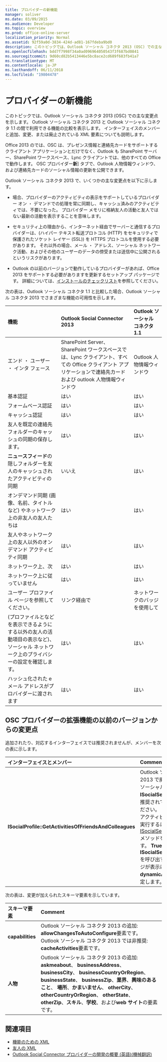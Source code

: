 ```yaml
---
title: プロバイダーの新機能
manager: soliver
ms.date: 03/09/2015
ms.audience: Developer
ms.topic: overview
ms.prod: office-online-server
localization_priority: Normal
ms.assetid: 92f59a0d-3834-424d-ad81-167fdeba9bd0
description: このトピックでは、Outlook ソーシャル コネクタ 2013 (OSC) での主な変更点を示します。 Outlook ソーシャル コネクタ 2013 と Outlook ソーシャル コネクタ 1.1 の間で利用できる機能の比較を表示します。
ms.openlocfilehash: bdd7f7998f34a0ad096964050543f3f687bd0841
ms.sourcegitcommit: 9d60cd82b5413446e5bc8ace2cd689f683fb41a7
ms.translationtype: MT
ms.contentlocale: ja-JP
ms.lasthandoff: 06/11/2018
ms.locfileid: "19804478"
---
```

# <a name="whats-new-for-providers"></a>プロバイダーの新機能

このトピックでは、Outlook ソーシャル コネクタ 2013 (OSC) での主な変更点を示します。 Outlook ソーシャル コネクタ 2013 と Outlook ソーシャル コネクタ 1.1 の間で利用できる機能の比較を表示します。 インターフェイスのメンバーと追加、変更、または廃止されている XML 要素についても説明します。 
  
Office 2013 のでは、OSC は、プレゼンス情報と連絡先カードをサポートするクライアント アプリケーションとだけでなく、Outlook も SharePoint サーバー、SharePoint ワークスペース、Lync クライアントでは、他のすべての Office で動作します。 OSC プロバイダー**新**] タブで、Outlook 人物情報ウィンドウ、および連絡先カードのソーシャル情報の更新を公開できます。 
  
Outlook ソーシャル コネクタ 2013 で、いくつかの主な変更点を以下に示します。 
  
- 場合、プロバイダーのアクティビティの表示をサポートしているプロバイダー オン ・ デマンドでの処理を常に同期し、キャッシュ済みのアクティビティでは、不要になった。 プロバイダー メモリに格納友人の活動と友人ではない最新の活動を表示することを意味します。
    
- セキュリティ上の理由から、インターネット経由でサーバーと通信するプロバイダーは、(ハイパー テキスト転送プロトコル (HTTP) をセキュリティで保護されたソケット レイヤー (SSL)) を HTTPS プロトコルを使用する必要があります。 それ以外の場合、メール ・ アドレス、ソーシャル ネットワーク活動、およびその他のユーザーのデータの傍受または送信中に公開されるというリスクがあります。
    
- Outlook の以前のバージョンで動作しているプロバイダーがあれば、Office 2013 をサポートする必要がありますを更新するセットアップ パッケージです。 詳細については、[インストールのチェックリスト](installation-checklist.md)を参照してください。 
    
次の表は、Outlook ソーシャル コネクタ 1.1 と比較した場合、Outlook ソーシャル コネクタ 2013 でさまざまな機能の可用性を示します。
  
|**機能**|**Outlook Social Connector 2013**|**Outlook ソーシャル コネクタ 1.1**|
|:-----|:-----|:-----|
|エンド ・ ユーザー ・ インタ フェース  <br/> |SharePoint Server、SharePoint ワークスペースでは、Lync クライアント、すべての Office クライアント アプリケーションで連絡先カードおよび outlook 人物情報ウィンドウ  <br/> |Outlook 人物情報ウィンドウ  <br/> |
|基本認証  <br/> |はい  <br/> |はい  <br/> |
|フォームベース認証  <br/> |はい  <br/> |はい  <br/> |
|キャッシュ認証  <br/> |はい  <br/> |はい  <br/> |
|友人を既定の連絡先フォルダーのキャッシュの同期の保存します。  <br/> |はい  <br/> |はい  <br/> |
|**ニュースフィード**の隠しフォルダーを友人のキャッシュされたアクティビティの同期  <br/> |いいえ  <br/> |はい  <br/> |
|オンデマンド同期 (画像、名前、タイトルなど) やネットワーク上の非友人の友人たちは  <br/> |はい  <br/> |はい  <br/> |
|友人やネットワーク上の友人以外のオンデマンド アクティビティ同期  <br/> |はい  <br/> |はい  <br/> |
|ネットワーク上、次  <br/> |はい  <br/> |はい  <br/> |
|ネットワーク上に従っていません  <br/> |はい  <br/> |はい  <br/> |
|ユーザー プロファイル ページを参照してください。  <br/> |リンク経由で  <br/> |ネットワークのバッジを使用して  <br/> |
|(プロファイルとなどを表示できるようにする以外の友人の活動項目の表示など)、ソーシャル ネットワーク上のプライバシーの設定を確認します。  <br/> |はい  <br/> |はい  <br/> |
|ハッシュ化された e メール アドレスがプロバイダーに渡されます  <br/> |はい  <br/> |はい  <br/> |

<a name="OlSocialConnector_Changes"> </a>

## <a name="changes-from-the-previous-version-of-osc-provider-extensibility"></a>OSC プロバイダーの拡張機能の以前のバージョンからの変更点

追加されたり、対応するインターフェイスでは推奨されませんが、メンバーを次の表に示します。
  
|**インターフェイスとメンバー**|**Comment**|
|:-----|:-----|
|**ISocialProfile::GetActivitiesOfFriendsAndColleagues** <br/> |Outlook ソーシャル コネクタ 2013 で廃止されました。 Outlook ソーシャル コネクタ 1.1 以降も**ISocialSession::GetActivities**を推奨されていませんを注意してください。  <br/> アクティビティ フィードの同期を実行するには、 [ISocialSession2::GetActivitiesEx](isocialsession2-getactivitiesex.md)メソッドを実装する必要があります。 **True を指定**する代わりに**ISocialSession2::GetActivitiesEx**を呼び出す OSC を求めるメッセージが表示には、 **dynamicActivitiesLookupEx**を設定します。  <br/> |
   
次の表は、変更が加えられたスキーマ要素を示しています。
  
|**スキーマ要素**|**Comment**|
|:-----|:-----|
|**capabilities** <br/> |Outlook ソーシャル コネクタ 2013 の追加: **allowChangesToAutoConfigure**要素です。  <br/> Outlook ソーシャル コネクタ 2013 では非推奨: **cacheActivities**要素です。  <br/> |
|**人物** <br/> |Outlook ソーシャル コネクタ 2013 の追加: **askmeabout**、 **businessAddress**、 **businessCity**、 **businessCountryOrRegion**、 **businessState**、 **businessZip**、**業界**、**興味のあること**、 **場所**、**かまいません**、 **otherCity**、 **otherCountryOrRegion**、 **otherState**、 **otherZip**、**スキル**、**学校**、および**web サイト**の要素です。  <br/> |
   
## <a name="see-also"></a>関連項目

- [機能のための XML](xml-for-capabilities.md)
- [友人の XML](xml-for-friends.md)
- [Outlook Social Connector プロバイダーの開発の概要 (英語)(機械翻訳)](getting-started-with-developing-an-outlook-social-connector-provider.md)

